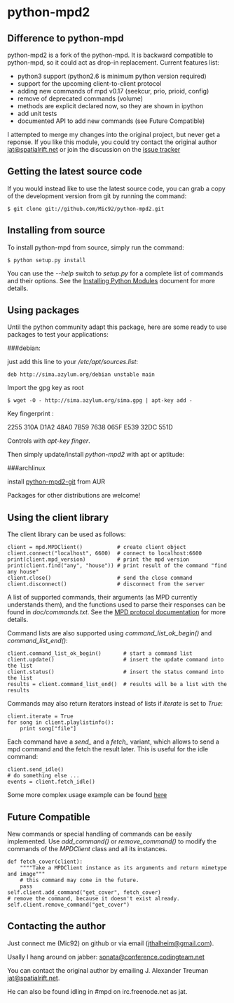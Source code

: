 python-mpd2
==========

Difference to python-mpd
-------------------------

python-mpd2 is a fork of the python-mpd. It is backward compatible to python-mpd, so it could act as drop-in replacement.
Current features list:

 - python3 support (python2.6 is minimum python version required)
 - support for the upcoming client-to-client protocol
 - adding new commands of mpd v0.17 (seekcur, prio, prioid, config)
 - remove of deprecated commands (volume)
 - methods are explicit declared now, so they are shown in ipython
 - add unit tests
 - documented API to add new commands (see Future Compatible)

I attempted to merge my changes into the original project, but never get a reponse.
If you like this module, you could try contact the original author <jat@spatialrift.net> or join the discussion on the [issue tracker](http://jatreuman.indefero.net/p/python-mpd/issues/7/)

Getting the latest source code
------------------------------

If you would instead like to use the latest source code, you can grab a copy
of the development version from git by running the command:

    $ git clone git://github.com/Mic92/python-mpd2.git


Installing from source
----------------------

To install python-mpd from source, simply run the command:

    $ python setup.py install

You can use the *--help* switch to *setup.py* for a complete list of commands
and their options.  See the [Installing Python Modules](http://docs.python.org/inst/inst.html) document for more details.


Using packages
--------------
Until the python community adapt this package, here are some ready to use packages to test your applications:

###debian:

just add this line to your */etc/apt/sources.list*:

    deb http://sima.azylum.org/debian unstable main

Import the gpg key as root

    $ wget -O - http://sima.azylum.org/sima.gpg | apt-key add -

Key fingerprint :

2255 310A D1A2 48A0 7B59  7638 065F E539 32DC 551D

Controls with *apt-key finger*.

Then simply update/install *python-mpd2* with apt or aptitude:

###archlinux

install [python-mpd2-git](https://aur.archlinux.org/packages.php?ID=57738) from AUR

Packages for other distributions are welcome!


Using the client library
------------------------

The client library can be used as follows:

    client = mpd.MPDClient()           # create client object
    client.connect("localhost", 6600)  # connect to localhost:6600
    print(client.mpd_version)          # print the mpd version
    print(client.find("any", "house")) # print result of the command "find any house"
    client.close()                     # send the close command
    client.disconnect()                # disconnect from the server

A list of supported commands, their arguments (as MPD currently understands
them), and the functions used to parse their responses can be found in
*doc/commands.txt*.  See the [MPD protocol documentation](http://www.musicpd.org/doc/protocol/) for more details.

Command lists are also supported using *command_list_ok_begin()* and
*command_list_end()*:

    client.command_list_ok_begin()       # start a command list
    client.update()                      # insert the update command into the list
    client.status()                      # insert the status command into the list
    results = client.command_list_end()  # results will be a list with the results

Commands may also return iterators instead of lists if *iterate* is set to
*True*:

    client.iterate = True
    for song in client.playlistinfo():
        print song["file"]

Each command have a *send_* and a *fetch_* variant, which allows to send a
mpd command and the fetch the result later. This is useful for the idle
command:

    client.send_idle()
    # do something else ...
    events = client.fetch_idle()

Some more complex usage example can be found [here](http://jatreuman.indefero.net/p/python-mpd/doc/)

Future Compatible
-----------------

New commands or special handling of commands can be easily implemented.
Use *add_command()* or *remove_command()* to modify the commands of the
*MPDClient* class and all its instances.


    def fetch_cover(client):
        """"Take a MPDClient instance as its arguments and return mimetype and image"""
        # this command may come in the future.
        pass
    self.client.add_command("get_cover", fetch_cover)
    # remove the command, because it doesn't exist already.
    self.client.remove_command("get_cover")

Contacting the author
---------------------

Just connect me (Mic92) on github or via email (jthalheim@gmail.com).

Usally I hang around on jabber: sonata@conference.codingteam.net

You can contact the original author by emailing J. Alexander Treuman <jat@spatialrift.net>.

He can also be found idling in #mpd on irc.freenode.net as jat.
